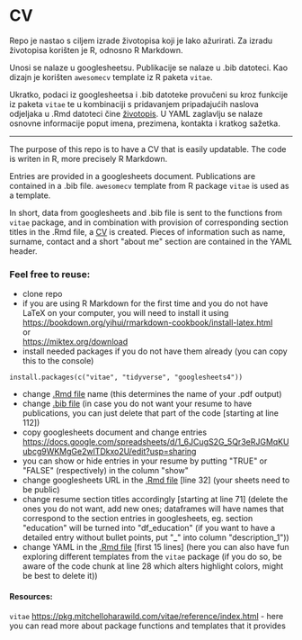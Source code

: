 # CV

Repo je nastao s ciljem izrade životopisa koji je lako ažurirati. Za izradu životopisa korišten je R, odnosno R Markdown.

Unosi se nalaze u googlesheetsu.
Publikacije se nalaze u .bib datoteci.
Kao dizajn je korišten `awesomecv` template iz R paketa `vitae`. 

Ukratko, podaci iz googlesheetsa i .bib datoteke provučeni su kroz funkcije iz paketa `vitae`
te u kombinaciji s pridavanjem pripadajućih naslova odjeljaka u .Rmd datoteci čine [životopis](/bugarin_cv.pdf).
U YAML zaglavlju se nalaze osnovne informacije poput imena, prezimena, kontakta i kratkog sažetka. 

-------
The purpose of this repo is to have a CV that is easily updatable. The code is writen in R, more precisely R Markdown. 

Entries are provided in a googlesheets document.
Publications are contained in a .bib file.
`awesomecv` template from R package `vitae` is used as a template. 

In short, data from googlesheets and .bib file is sent to the functions from `vitae` package, 
and in combination with provision of corresponding section titles in the .Rmd file, a [CV](/bugarin_cv.pdf) is created.
Pieces of information such as name, surname, contact and a short "about me" section are contained in the YAML header. 



### Feel free to reuse: 
- clone repo
- if you are using R Markdown for the first time and you do not have LaTeX on your computer, you will need to install it using 
https://bookdown.org/yihui/rmarkdown-cookbook/install-latex.html  
or  
https://miktex.org/download
- install needed packages if you do not have them already (you can copy this to the console)
```
install.packages(c("vitae", "tidyverse", "googlesheets4"))
```
- change [.Rmd file](/bugarin_cv.Rmd) name (this determines the name of your .pdf output) 
- change [.bib file](data/publications-and-conferences.bib) (in case you do not want your resume to have publications, you can just delete that part of the code [starting at line 112])
- copy googlesheets document and change entries https://docs.google.com/spreadsheets/d/1_6JCugS2G_5Qr3eRJGMqKUubcg9WKMgGe2wlTDkxo2U/edit?usp=sharing 
- you can show or hide entries in your resume by putting "TRUE" or "FALSE" (respectively) in the column "show"
- change googlesheets URL in the [.Rmd file](/bugarin_cv.Rmd) [line 32] (your sheets need to be public)
- change resume section titles accordingly [starting at line 71] (delete the ones you do not want, add new ones; dataframes will have names that correspond to the section entries in googlesheets, eg. section "education" will be turned into "df_education" (if you want to have a detailed entry without bullet points, put "_" into column "description_1"))
- change YAML in the [.Rmd file](/bugarin_cv.Rmd) [first 15 lines] (here you can also have fun exploring different templates from the `vitae` package (if you do so, be aware of the code chunk at line 28 which alters highlight colors, might be best to delete it))

#### Resources:

`vitae` https://pkg.mitchelloharawild.com/vitae/reference/index.html - here you can read more about package functions and templates that it provides
